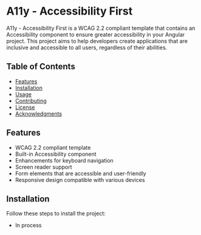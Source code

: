 # A11y - Accessibility First

A11y - Accessibility First is a WCAG 2.2 compliant template that contains an Accessibility component to ensure greater accessibility in your Angular project. This project aims to help developers create applications that are inclusive and accessible to all users, regardless of their abilities.

## Table of Contents

- [Features](#features)
- [Installation](#installation)
- [Usage](#usage)
- [Contributing](#contributing)
- [License](#license)
- [Acknowledgments](#acknowledgments)

## Features

- WCAG 2.2 compliant template
- Built-in Accessibility component
- Enhancements for keyboard navigation
- Screen reader support
- Form elements that are accessible and user-friendly
- Responsive design compatible with various devices

## Installation

Follow these steps to install the project:

- In process
